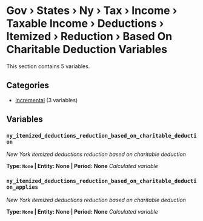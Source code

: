# Gov › States › Ny › Tax › Income › Taxable Income › Deductions › Itemized › Reduction › Based On Charitable Deduction Variables

This section contains 5 variables.

## Categories

- [Incremental](incremental/index.md) (3 variables)

## Variables

### `ny_itemized_deductions_reduction_based_on_charitable_deduction`
*New York itemized deductions reduction based on charitable deduction*

**Type: `None` | Entity: None | Period: None**
*Calculated variable*

### `ny_itemized_deductions_reduction_based_on_charitable_deduction_applies`
*New York itemized deductions reduction based on charitable deduction*

**Type: `None` | Entity: None | Period: None**
*Calculated variable*
